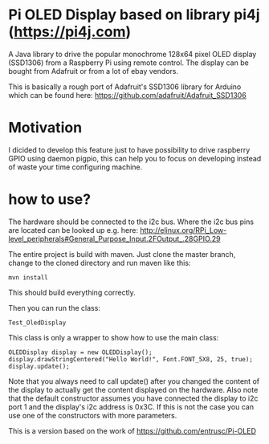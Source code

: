 Pi OLED Display based on library pi4j (https://pi4j.com)
========================================================

A Java library to drive the popular monochrome 128x64 pixel OLED display (SSD1306)
from a Raspberry Pi using remote control. The display can be bought from Adafruit or from a lot of ebay
vendors.

This is basically a rough port of Adafruit's SSD1306 library for Arduino which
can be found here: https://github.com/adafruit/Adafruit_SSD1306

Motivation
===========================================================

I dicided to develop this feature just to have possibility to drive raspberry GPIO using daemon pigpio, this can help you to focus on developing instead of 
waste your time configuring machine.

how to use?
============

The hardware should be connected to the i2c bus. Where the i2c bus pins
are located can be looked up e.g. here:
http://elinux.org/RPi_Low-level_peripherals#General_Purpose_Input.2FOutput_.28GPIO.29

The entire project is build with maven. Just clone the master branch, change to the cloned directory and run maven like this:

    mvn install

This should build everything correctly.

Then you can run the  class:

    Test_OledDisplay

This class is only a wrapper to show how to use the main class:

    OLEDDisplay display = new OLEDDisplay();
    display.drawStringCentered("Hello World!", Font.FONT_5X8, 25, true);
    display.update();
    
Note that you always need to call update() after you changed the content of the display to actually get the content displayed on the hardware.
Also note that the default constructor assumes you have connected the display to
i2c port 1 and the display's i2c address is 0x3C. If this is not the case you
can use one of the constructors with more parameters.

This is a version based on the work of https://github.com/entrusc/Pi-OLED
